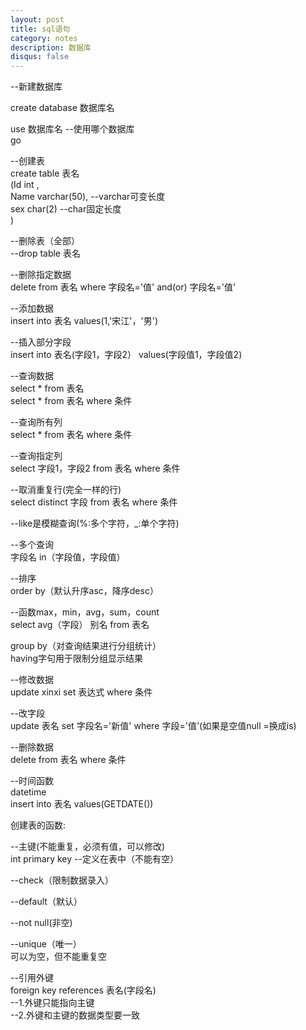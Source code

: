 ```yaml
---
layout: post
title: sql语句
category: notes
description: 数据库
disqus: false
---
```


--新建数据库   

create database 数据库名   

use 数据库名  --使用哪个数据库   
go   
  

--创建表   
create table 表名   
(Id int ,   
Name varchar(50),  --varchar可变长度   
sex char(2)   --char固定长度   
)   
   
 
--删除表（全部）   
--drop table 表名   

--删除指定数据   
delete from 表名 where 字段名='值' and(or) 字段名='值'   


--添加数据   
insert into 表名 values(1,'宋江'，'男')   


--插入部分字段   
insert into 表名(字段1，字段2） values(字段值1，字段值2)   


--查询数据   
select * from 表名   
select * from 表名 where 条件   

--查询所有列   
select * from 表名 where 条件   

--查询指定列   
select 字段1，字段2 from 表名 where 条件   


--取消重复行(完全一样的行)   
select distinct 字段 from 表名 where 条件   

--like是模糊查询(%:多个字符，_:单个字符)   

--多个查询   
字段名 in（字段值，字段值）   


--排序   
order by（默认升序asc，降序desc）   

--函数max，min，avg，sum，count   
select avg（字段） 别名 from 表名   

group by（对查询结果进行分组统计）   
having字句用于限制分组显示结果   


--修改数据   
update xinxi set 表达式 where 条件   

--改字段   
update 表名 set 字段名='新值' where 字段='值'(如果是空值null =换成is)   


--删除数据   
delete from 表名 where 条件   

--时间函数   
datetime    
insert into 表名 values(GETDATE())   

创建表的函数:   
   
--主键(不能重复，必须有值，可以修改)   
int primary key    --定义在表中（不能有空）   

--check（限制数据录入）   

--default（默认）   

--not null(非空)   

--unique（唯一）   
可以为空，但不能重复空   

--引用外键   
foreign key references 表名(字段名)   
--1.外键只能指向主键   
--2.外键和主键的数据类型要一致   

